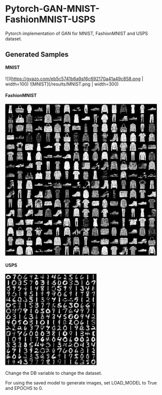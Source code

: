 # Pytorch-GAN-MNIST-FashionMNIST-USPS
Pytorch implementation of GAN for MNIST, FashionMNIST and USPS dataset.

## Generated Samples
#### MNIST
![](https://gyazo.com/eb5c5741b6a9a16c692170a41a49c858.png | width=100)
 ![MNIST](/results/MNIST.png | width=300)
#### FashionMNIST
 ![FashionMNIST](/results/FashionMNIST.png)
#### USPS
 ![USPS](/results/USPS.png)

Change the DB variable to change the dataset.

For using the saved model to generate images, set LOAD_MODEL to True and EPOCHS to 0.
